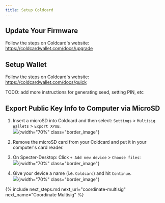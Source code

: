 ```yaml
---
title: Setup Coldcard
---
```


## Update Your Firmware
Follow the steps on Coldcard's website:  
<https://coldcardwallet.com/docs/upgrade>

## Setup Wallet
Follow the steps on Coldcard's website:  
<https://coldcardwallet.com/docs/quick>

TODO: add more instructions for generating seed, setting PIN, etc

## Export Public Key Info to Computer via MicroSD
1. Insert a microSD into Coldcard and then select: `Settings` > `Multisig Wallets` > `Export XPUB`.  
![](/assets/img/setup-coldcard-export-pubkey.jpg){:width="70%" class="border_image"}

1. Remove the microSD card from your Coldcard and put it in your computer's card reader.  

1. On Specter-Desktop: Click `+ Add new device` > `Choose files`:  
![](/assets/img/setup-coldcard-specter-scan.jpg){:width="70%" class="border_image"}

1. Give your device a name (i.e. `Coldcard`) and hit `Continue`.  
![](/assets/img/setup-coldcard-specter-scanned.jpg){:width="70%" class="border_image"}

{% include next_steps.md next_url="coordinate-multisig" next_name="Coordinate Multisig" %}
